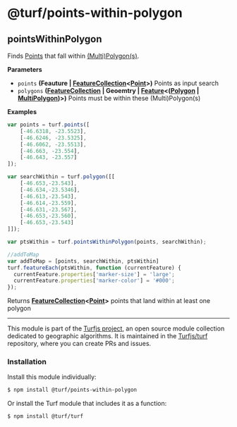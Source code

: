 # @turf/points-within-polygon

<!-- Generated by documentation.js. Update this documentation by updating the source code. -->

## pointsWithinPolygon

Finds [Points](http://geojson.org/geojson-spec.html#point) that fall within [(Multi)Polygon(s)](http://geojson.org/geojson-spec.html#polygon).

**Parameters**

-   `points` **(Feauture | [FeatureCollection](http://geojson.org/geojson-spec.html#feature-collection-objects)&lt;[Point](http://geojson.org/geojson-spec.html#point)>)** Points as input search
-   `polygons` **([FeatureCollection](http://geojson.org/geojson-spec.html#feature-collection-objects) | Geoemtry | [Feature](http://geojson.org/geojson-spec.html#feature-objects)&lt;([Polygon](http://geojson.org/geojson-spec.html#polygon) \| [MultiPolygon](http://geojson.org/geojson-spec.html#multipolygon))>)** Points must be within these (Multi)Polygon(s)

**Examples**

```javascript
var points = turf.points([
    [-46.6318, -23.5523],
    [-46.6246, -23.5325],
    [-46.6062, -23.5513],
    [-46.663, -23.554],
    [-46.643, -23.557]
]);

var searchWithin = turf.polygon([[
    [-46.653,-23.543],
    [-46.634,-23.5346],
    [-46.613,-23.543],
    [-46.614,-23.559],
    [-46.631,-23.567],
    [-46.653,-23.560],
    [-46.653,-23.543]
]]);

var ptsWithin = turf.pointsWithinPolygon(points, searchWithin);

//addToMap
var addToMap = [points, searchWithin, ptsWithin]
turf.featureEach(ptsWithin, function (currentFeature) {
  currentFeature.properties['marker-size'] = 'large';
  currentFeature.properties['marker-color'] = '#000';
});
```

Returns **[FeatureCollection](http://geojson.org/geojson-spec.html#feature-collection-objects)&lt;[Point](http://geojson.org/geojson-spec.html#point)>** points that land within at least one polygon

<!-- This file is automatically generated. Please don't edit it directly:
if you find an error, edit the source file (likely index.js), and re-run
./scripts/generate-readmes in the turf project. -->

---

This module is part of the [Turfjs project](http://turfjs.org/), an open source
module collection dedicated to geographic algorithms. It is maintained in the
[Turfjs/turf](https://github.com/Turfjs/turf) repository, where you can create
PRs and issues.

### Installation

Install this module individually:

```sh
$ npm install @turf/points-within-polygon
```

Or install the Turf module that includes it as a function:

```sh
$ npm install @turf/turf
```
